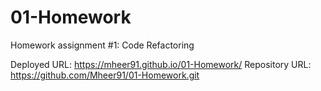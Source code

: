 # 01-Homework
Homework assignment #1: Code Refactoring

Deployed URL: https://mheer91.github.io/01-Homework/
Repository URL: https://github.com/Mheer91/01-Homework.git
